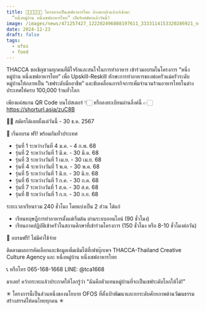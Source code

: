 ```yaml
---
title: 👨🏻‍🍳👩🏻‍🍳 ใครอยากเป็นเชฟอาหารไทย ล้างตะหลิวแล้วเร่เข้ามา
  “หนึ่งหมู่บ้าน หนึ่งเชฟอาหารไทย” เปิดรับสมัครแล้ววันนี้!
image: /images/news/471257427_122202496808197611_3333114153320286921_n-1-.jpg
date: 2024-12-23
draft: false
tags:
  - ofos
  - food
---
```

THACCA ขอเชิญชวนทุกคนที่มีใจรักและสนใจในการทำอาหาร เข้าร่วมอบรมในโครงการ “หนึ่งหมู่บ้าน หนึ่งเชฟอาหารไทย” เพื่อ Upskill-Reskill ทักษะการทำอาหารของพ่อครัวแม่ครัวระดับหมู่บ้านให้กลายเป็น “เชฟระดับมืออาชีพ” และขับเคลื่อนภารกิจการเพิ่มจำนวนร้านอาหารไทยในต่างประเทศให้ครบ 100,000 ร้านทั่วโลก

เพียงแค่สแกน QR Code บนโปสเตอร์ 👇🏻
หรือลงทะเบียนผ่านลิ้งค์นี้ 👉🏻 https://shorturl.asia/zuC8B

✍🏻 สมัครได้เลยตั้งแต่วันนี้ - 30 ธ.ค. 2567

📍 เริ่มอบรม ฟรี! พร้อมกันทั่วประเทศ
- รุ่นที่ 1 ระหว่างวันที่ 4 ม.ค. - 4 ก.พ. 68
- รุ่นที่ 2 ระหว่างวันที่ 1 มี.ค. - 30 มี.ค. 68
- รุ่นที่ 3 ระหว่างวันที่ 1 เม.ย. - 30 เม.ย. 68
- รุ่นที่ 4 ระหว่างวันที่ 1 พ.ค. - 30 พ.ค. 68
- รุ่นที่ 5 ระหว่างวันที่ 1 มิ.ย. - 30 มิ.ย. 68
- รุ่นที่ 6 ระหว่างวันที่ 1 ก.ค. - 30 ก.ค. 68
- รุ่นที่ 7 ระหว่างวันที่ 1 ส.ค. - 30 ส.ค. 68
- รุ่นที่ 8 ระหว่างวันที่ 1 ก.ย. - 30 ก.ย. 68

ระยะเวลาเรียนรวม 240 ชั่วโมง โดยแบ่งเป็น 2 ส่วน ได้แก่
* เรียนทฤษฎีการทำอาหารตั้งแต่เริ่มต้น ผ่านระบบออนไลน์ (90 ชั่วโมง)
* เรียนภาคปฏิบัติเข้าครัวในสถานศึกษาที่เข้าร่วมโครงการ (150 ชั่วโมง หรือ 8-10 ชั่วโมงต่อวัน)

🚨 อบรมฟรี! ไม่มีค่าใช้จ่าย

ติดตามผลการคัดเลือกและข้อมูลเพิ่มเติมได้ที่เฟซบุ๊กเพจ THACCA-Thailand Creative Culture Agency และ หนึ่งหมู่บ้าน หนึ่งเชฟอาหารไทย

📞 หรือโทร 065-168-1668
LINE: @tca1668

มาเลย! คว้ากระทะแล้วประกาศให้โลกรู้ว่า “ฉันคือตัวแทนหมู่บ้านที่จะเป็นเชฟระดับโลกให้ได้!”

✳︎ โครงการนี้เป็นส่วนหนึ่งของนโยบาย OFOS ที่ตั้งเป้าพัฒนาและยกระดับศักยภาพด้านวัฒนธรรมสร้างสรรค์ให้คนไทยทุกคน ✳︎
